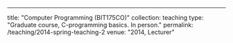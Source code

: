 ---
title: "Computer Programming (BIT175CO)"
collection: teaching
type: "Graduate course, C-programming basics. In person."
permalink: /teaching/2014-spring-teaching-2
venue: "2014, Lecturer"
